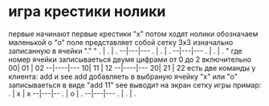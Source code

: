 # игра крестики нолики 
первые начинают первые крестики "x" потом ходят нолики обозначаем маленькой о "o"
поле представляет собой сетку 3х3 изначально записанную в ячейки "."
 "  . | . | .
    --|---|---
    . | . | .
    --|---|---
    . | . | .  "
где номер ячейки записываеться двумя цифрами от 0 до 2 включительно
    00| 01 | 02
    --|----|---
    10| 11 | 12
    --|----|---
    20| 21 | 22
  есть две команды у клиента:
  add и see
  add добавляеть в выбраную ячейку "x" или "o" записываеться в виде "add 11"
  see выводит на экран сетку игры примар:
    . | x | x
    --|---|--
    . | o | .
    --|---|---
    . | . | .
